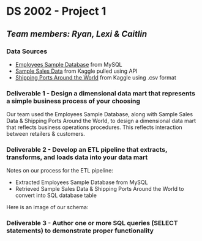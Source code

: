 # DS 2002 - Project 1
## *Team members: Ryan, Lexi & Caitlin*

### Data Sources 
- [Employees Sample Database](https://dev.mysql.com/doc/employee/en/) from MySQL
- [Sample Sales Data](https://www.kaggle.com/datasets/kyanyoga/sample-sales-data) from Kaggle pulled using API
- [Shipping Ports Around the World](https://www.kaggle.com/datasets/sanjeetsinghnaik/ship-ports) from Kaggle using .csv format

### Deliverable 1 - Design a dimensional data mart that represents a simple business process of your choosing
Our team used the Employees Sample Database, along with Sample Sales Data & Shipping Ports Around the World, to design a dimensional data mart that reflects business operations procedures. This reflects interaction between retailers & customers.

### Deliverable 2 - Develop an ETL pipeline that extracts, transforms, and loads data into your data mart
Notes on our process for the ETL pipeline:
- Extracted Employees Sample Database from MySQL
- Retrieved Sample Sales Data & Shipping Ports Around the World to convert into SQL database table 

Here is an image of our schema:


### Deliverable 3 - Author one or more SQL queries (SELECT statements) to demonstrate proper functionality
